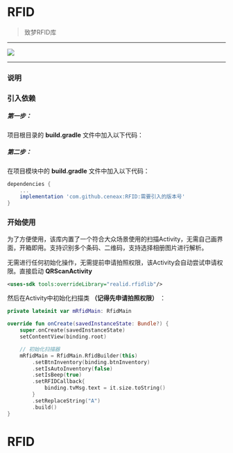 # RFID

> 致梦RFID库

------------

[![](https://jitpack.io/v/ceneax/QRScan.svg)](https://jitpack.io/#ceneax/QRScan)

------------

### 说明



### 引入依赖

##### 第一步：
项目根目录的 **build.gradle** 文件中加入以下代码：



##### 第二步：
在项目模块中的 **build.gradle** 文件中加入以下代码：

```Groovy
dependencies {
    ...
    implementation 'com.github.ceneax:RFID:需要引入的版本号'
}
```

### 开始使用

为了方便使用，该库内置了一个符合大众场景使用的扫描Activity，无需自己画界面，开箱即用。支持识别多个条码、二维码，支持选择相册图片进行解析。

无需进行任何初始化操作，无需提前申请拍照权限，该Activity会自动尝试申请权限。直接启动 **QRScanActivity**




```xml
<uses-sdk tools:overrideLibrary="realid.rfidlib"/>
```

然后在Activity中初始化扫描类 **（记得先申请拍照权限）** ：

```Kotlin
private lateinit var mRfidMain: RfidMain

override fun onCreate(savedInstanceState: Bundle?) {
    super.onCreate(savedInstanceState)
    setContentView(binding.root)

    // 初始化扫描器
    mRfidMain = RfidMain.RfidBuilder(this)
        .setBtnInventory(binding.btnInventory)
        .setIsAutoInventory(false)
        .setIsBeep(true)
        .setRFIDCallback{
            binding.tvMsg.text = it.size.toString()
        }
        .setReplaceString("A")
        .build()
}
```

# RFID
